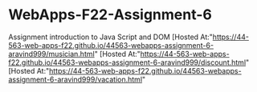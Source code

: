 # WebApps-F22-Assignment-6
Assignment introduction to Java Script and DOM
[Hosted At:"https://44-563-web-apps-f22.github.io/44563-webapps-assignment-6-aravind999/musician.html"
[Hosted At:"https://44-563-web-apps-f22.github.io/44563-webapps-assignment-6-aravind999/discount.html"
[Hosted At:"https://44-563-web-apps-f22.github.io/44563-webapps-assignment-6-aravind999/vacation.html"
